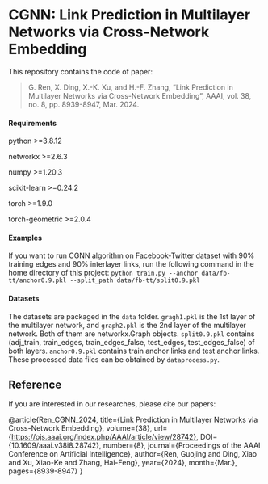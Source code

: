# CGNN: Link Prediction in Multilayer Networks via Cross-Network Embedding
This repository contains the code of paper:  
 >G. Ren, X. Ding, X.-K. Xu, and H.-F. Zhang, “Link Prediction in Multilayer Networks via Cross-Network Embedding”, AAAI, vol. 38, no. 8, pp. 8939-8947, Mar. 2024.

#### Requirements
python                    >=3.8.12

networkx                  >=2.6.3

numpy                     >=1.20.3

scikit-learn              >=0.24.2

torch                     >=1.9.0

torch-geometric           >=2.0.4

#### Examples
If you want to run CGNN algorithm on Facebook-Twitter dataset with 90% training edges and 90% interlayer links, run the following command in the home directory of this project:
`python train.py --anchor data/fb-tt/anchor0.9.pkl --split_path data/fb-tt/split0.9.pkl`

#### Datasets
The datasets are packaged in the `data` folder. `gragh1.pkl` is the 1st layer of the multilayer network, and `graph2.pkl` is the 2nd layer of the multilayer network. Both of them are networkx.Graph objects. `split0.9.pkl` contains (adj_train, train_edges, train_edges_false, test_edges, test_edges_false) of both layers. `anchor0.9.pkl` contains train anchor links and test anchor links. These processed data files can be obtained by `dataprocess.py`.

## Reference  
If you are interested in our researches, please cite our papers:  

@article{Ren_CGNN_2024, 
title={Link Prediction in Multilayer Networks via Cross-Network Embedding}, 
volume={38}, 
url={https://ojs.aaai.org/index.php/AAAI/article/view/28742}, 
DOI={10.1609/aaai.v38i8.28742}, 
number={8}, 
journal={Proceedings of the AAAI Conference on Artificial Intelligence}, 
author={Ren, Guojing and Ding, Xiao and Xu, Xiao-Ke and Zhang, Hai-Feng}, 
year={2024}, 
month={Mar.}, 
pages={8939-8947} }
